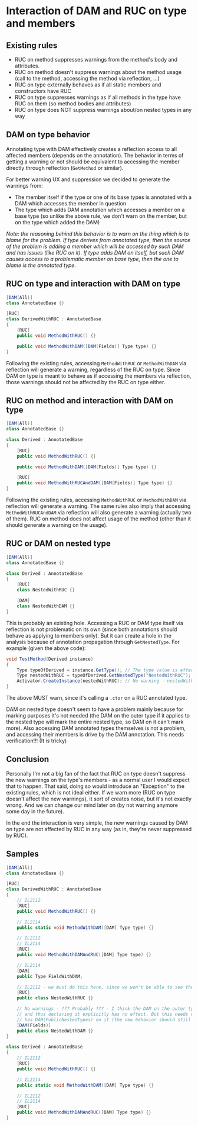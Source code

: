 # Interaction of DAM and RUC on type and members

## Existing rules

* RUC on method suppresses warnings from the method's body and attributes.
* RUC on method doesn't suppress warnings about the method usage (call to the method, accessing the method via reflection, ...)
* RUC on type externally behaves as if all static members and constructors have RUC
* RUC on type suppresses warnings as if all methods in the type have RUC on them (so method bodies and attributes)
* RUC on type does NOT suppress warnings about/on nested types in any way

## DAM on type behavior

Annotating type with DAM effectively creates a reflection access to all affected members (depends on the annotation). The behavior in terms of getting a warning or not should be equivalent to accessing the member directly through reflection (`GetMethod` or similar).

For better warning UX and suppression we decided to generate the warnings from:

* The member itself if the type or one of its base types is annotated with a DAM which accesses the member in question
* The type which adds DAM annotation which accesses a member on a base type (so unlike the above rule, we don't warn on the member, but on the type which added the DAM)

*Note: the reasoning behind this behavior is to warn on the thing which is to blame for the problem. If type derives from annotated type, then the source of the problem is adding a member which will be accessed by such DAM and has issues (like RUC on it). If type adds DAM on itself, but such DAM causes access to a problematic member on base type, then the one to blame is the annotated type.*

## RUC on type and interaction with DAM on type

```csharp
[DAM(All)]
class AnnotatedBase {}

[RUC]
class DerivedWithRUC : AnnotatedBase
{
    [RUC]
    public void MethodWithRUC() {}

    public void MethodWithDAM([DAM(Fields)] Type type) {}
}
```

Following the existing rules, accessing `MethodWithRUC` or `MethodWithDAM` via reflection will generate a warning, regardless of the RUC on type.
Since DAM on type is meant to behave as if accessing the members via reflection, those warnings should not be affected by the RUC on type either.

## RUC on method and interaction with DAM on type

```csharp
[DAM(All)]
class AnnotatedBase {}

class Derived : AnnotatedBase
{
    [RUC]
    public void MethodWithRUC() {}

    public void MethodWithDAM([DAM(Fields)] Type type) {}

    [RUC]
    public void MethodWithRUCAndDAM([DAM(Fields)] Type type) {}
}
```

Following the existing rules, accessing `MethodWithRUC` or `MethodWithDAM` via reflection will generate a warning. The same rules also imply that accessing `MethodWithRUCAndDAM` via reflection will also generate a warning (actually two of them).
RUC on method does not affect usage of the method (other than it should generate a warning on the usage).

## RUC or DAM on nested type

```csharp
[DAM(All)]
class AnnotatedBase {}

class Derived : AnnotatedBase
{
    [RUC]
    class NestedWithRUC {}

    [DAM]
    class NestedWithDAM {}
}
```

This is probably an existing hole. Accessing a RUC or DAM type itself via reflection is not problematic on its own (since both annotations should behave as applying to members only). But it can create a hole in the analysis because of annotation propagation through `GetNestedType`. For example (given the above code):

```csharp
void TestMethod(Derived instance)
{
    Type typeOfDerived = instance.GetType(); // The type value is effectively annotated with All
    Type nestedWithRUC = typeOfDerived.GetNestedType("NestedWithRUC"); // The resulting type value is effectively annotated with All
    Activator.CreateInstance(nestedWithRUC); // No warning - nestedWithRUC has All annotation on it
}
```

The above MUST warn, since it's calling a `.ctor` on a RUC annotated type.

DAM on nested type doesn't seem to have a problem mainly because for marking purposes it's not needed (the DAM on the outer type if it applies to the nested type will mark the entire nested type, so DAM on it can't mark more).
Also accessing DAM annotated types themselves is not a problem, and accessing their members is drive by the DAM annotation.
This needs verification!!! (It is tricky)

## Conclusion

Personally I'm not a big fan of the fact that RUC on type doesn't suppress the new warnings on the type's members - as a normal user I would expect that to happen. That said, doing so would introduce an "Exception" to the existing rules, which is not ideal either. If we warn more (RUC on type doesn't affect the new warnings), it sort of creates noise, but it's not exactly wrong. And we can change our mind later on (by not warning anymore some day in the future).

In the end the interaction is very simple, the new warnings caused by DAM on type are not affected by RUC in any way (as in, they're never suppressed by RUC).

## Samples

```csharp
[DAM(All)]
class AnnotatedBase {}

[RUC]
class DerivedWithRUC : AnnotatedBase
{
    // IL2112
    [RUC]
    public void MethodWithRUC() {}

    // IL2114
    public static void MethodWithDAM([DAM] Type type) {}

    // IL2112
    // IL2114
    [RUC]
    public void MethodWithDAMAndRUC([DAM] Type type) {}

    // IL2114
    [DAM]
    public Type FieldWithDAM;

    // IL2112 - we must do this here, since we won't be able to see the RUC anywhere else
    [RUC]
    public class NestedWithRUC {}

    // No warnings - ??? Probably ??? - I think the DAM on the outer type effectively implies DAM(All) on the nested type
    // and thus declaring it explicitly has no effect. But this needs validation specifically for cases where the outer type
    // has DAM(PublicNestedTypes) on it (the new behavior should still imply All on the nested type in such case I think)
    [DAM(Fields)]
    public class NestedWithDAM {}
}

class Derived : AnnotatedBase
{
    // IL2112
    [RUC]
    public void MethodWithRUC() {}

    // IL2114
    public static void MethodWithDAM([DAM] Type type) {}

    // IL2112
    // IL2114
    [RUC]
    public void MethodWithDAMAndRUC([DAM] Type type) {}
}
```
